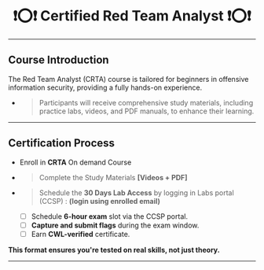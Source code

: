 <h1 align="center">❗⭕❗ Certified Red Team Analyst ❗⭕❗</h1>

---

## Course Introduction

The Red Team Analyst (CRTA) course is tailored for beginners in offensive information security, providing a fully hands-on experience. 
- > Participants will receive comprehensive study materials, including practice labs, videos, and PDF manuals, to enhance their learning.

---
## Certification Process
- Enroll in **CRTA** On demand Course
- > Complete the Study Materials **[Videos + PDF]**
- > Schedule the **30 Days Lab Access** by logging in Labs portal (CCSP) : **(login using enrolled email)**

    - [ ] Schedule **6-hour exam** slot via the CCSP portal.
    - [ ] **Capture and submit flags** during the exam window.
    - [ ] Earn **CWL-verified** certificate.

**This format ensures you're tested on real skills, not just theory.**

---
